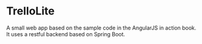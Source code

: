 TrelloLite
==========

A small web app based on the sample code in the AngularJS in action book.
It uses a restful backend based on Spring Boot.
